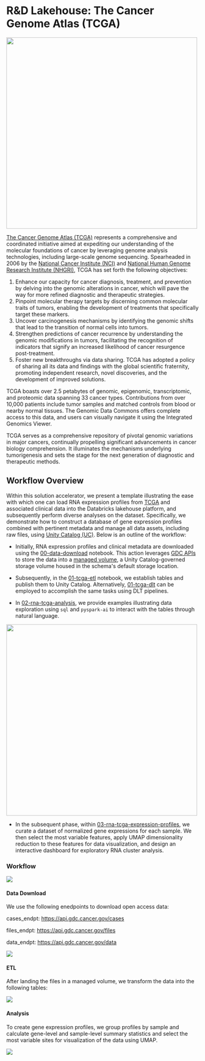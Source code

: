 # R&D Lakehouse: The Cancer Genome Atlas (TCGA)

<img src="https://www.cancer.gov/ccg/sites/g/files/xnrzdm256/files/styles/cgov_featured/public/cgov_image/media_image/2022-06/TCGA%20people%20and%20layers%20of%20data%20425x319.jpg?h=982f41e1&itok=zkQ_l8-t" width=500 >


[The Cancer Genome Atlas (TCGA)](https://www.cancer.gov/ccg/research/genome-sequencing/tcga) represents a comprehensive and coordinated initiative aimed at expediting our understanding of the molecular foundations of cancer by leveraging genome analysis technologies, including large-scale genome sequencing. Spearheaded in 2006 by the [National Cancer Institute (NCI)](https://www.nih.gov/about-nih/what-we-do/nih-almanac/national-cancer-institute-nci) and [National Human Genome Research Institute (NHGRI)](https://www.genome.gov/), TCGA has set forth the following objectives:

1. Enhance our capacity for cancer diagnosis, treatment, and prevention by delving into the genomic alterations in cancer, which will pave the way for more refined diagnostic and therapeutic strategies.
2. Pinpoint molecular therapy targets by discerning common molecular traits of tumors, enabling the development of treatments that specifically target these markers.
3. Uncover carcinogenesis mechanisms by identifying the genomic shifts that lead to the transition of normal cells into tumors.
4. Strengthen predictions of cancer recurrence by understanding the genomic modifications in tumors, facilitating the recognition of indicators that signify an increased likelihood of cancer resurgence post-treatment.
5. Foster new breakthroughs via data sharing. TCGA has adopted a policy of sharing all its data and findings with the global scientific fraternity, promoting independent research, novel discoveries, and the development of improved solutions.

TCGA boasts over 2.5 petabytes of genomic, epigenomic, transcriptomic, and proteomic data spanning 33 cancer types. Contributions from over 10,000 patients include tumor samples and matched controls from blood or nearby normal tissues. The Genomic Data Commons offers complete access to this data, and users can visually navigate it using the Integrated Genomics Viewer.

TCGA serves as a comprehensive repository of pivotal genomic variations in major cancers, continually propelling significant advancements in cancer biology comprehension. It illuminates the mechanisms underlying tumorigenesis and sets the stage for the next generation of diagnostic and therapeutic methods.

## Workflow Overview
Within this solution accelerator, we present a template illustrating the ease with which one can load RNA expression profiles from [TCGA](https://portal.gdc.cancer.gov/) and associated clinical data into the Databricks lakehouse platform, and subsequently perform diverse analyses on the dataset. Specifically, we demonstrate how to construct a database of gene expression profiles combined with pertinent metadata and manage all data assets, including raw files, using [Unity Catalog (UC)](https://www.databricks.com/product/unity-catalog). Below is an outline of the workflow:

- Initially, RNA expression profiles and clinical metadata are downloaded using the [00-data-download](./00-data-download) notebook. This action leverages [GDC APIs](https://gdc.cancer.gov/access-data/gdc-data-transfer-tool) to store the data into a [managed volume](https://docs.databricks.com/en/data-governance/unity-catalog/create-volumes.html), a Unity Catalog-governed storage volume housed in the schema's default storage location.

- Subsequently, in the [01-tcga-etl](./01-tcga-etl) notebook, we establish tables and publish them to Unity Catalog. Alternatively, [01-tcga-dlt](https://github.com/databricks-industry-solutions/hls-tcga/blob/main/01-tcga-dlt.py) can be employed to accomplish the same tasks using DLT pipelines.

- In [02-rna-tcga-analysis](./02-rna-tcga-analysis), we provide examples illustrating data exploration using `sql` and `pyspark-ai` to interact with the tables through natural language. 

<img src="https://hls-eng-data-public.s3.amazonaws.com/img/tcga-umap.png" width=500 >

- In the subsequent phase, within [03-rna-tcga-expression-profiles](./03-rna-tcga-expression-profiles), we curate a dataset of normalized gene expressions for each sample. We then select the most variable features, apply UMAP dimensionality reduction to these features for data visualization, and design an interactive dashboard for exploratory RNA cluster analysis.

### Workflow

[![](https://mermaid.ink/img/pako:eNptkt1O4zAQhV_FMuoGpCKVP7H4Ail1W4QECO1uuIq0GuJp18Kxg-1cVKjvzthpoSvIRTKZ8834yDNvvHEKueCj0VttGdNWR8FyyFgR_2GLhWDFMwQsxvvZJ_Aang2G4gMnCZro_PRllWoOzk-vruaTXRmpndct-PXUeYVeOuN85i7lhJ49zmiLn_Lk_OziYrYnB2ycVdTok_lZynKx2GMi-qj_Q6bl_GQhi4HYpA-9NqNRbWsb8LVH2-BMw8pDOzAdUItGd2Aju5nJv-XjbWAQUsxS_JV6cqZv8Rth_ufua7KSqVtFF75mEiIYt2KHlTz6hrwvH5PNlP9wcnx8fb09ULBfDyXrvFtqGsiPFiMoajgUbJmEkw3BFJoILObZDQSlk1pJsfMx5CuZ03Q4VemWeVR9E7XbOklCBgL6wUFj-kAXT235mLfoW9CKViuvR83z2tRcUKhwCb2JNacJENp3ZBfnStPycBF9j2MOfXS_17bZ_Q_MdkBcLMEEymKuuR9WOG_y5h2JYuDQ?type=png)](https://mermaid.live/edit#pako:eNptkt1O4zAQhV_FMuoGpCKVP7H4Ail1W4QECO1uuIq0GuJp18Kxg-1cVKjvzthpoSvIRTKZ8834yDNvvHEKueCj0VttGdNWR8FyyFgR_2GLhWDFMwQsxvvZJ_Aang2G4gMnCZro_PRllWoOzk-v)

#### Data Download
We use the following enedpoints to download open access data:

cases_endpt: https://api.gdc.cancer.gov/cases

files_endpt: https://api.gdc.cancer.gov/files

data_endpt:  https://api.gdc.cancer.gov/data

[![](https://mermaid.ink/img/pako:eNplkk1rwzAMhv-K8Ai5dNBtLVtzGDRfZYdBYWWXegc3lleDYwfbYS2l_31OQteU-WDL0vNiWdKJVIYjSUgUnagGkFr6BHoTIPZ7rDFOIN4xh_Fk7P1kVrKdQhf_4SHUWFkze8yMMrbT3c0eF4tiepFeiQ0e_JUSQvxHUmM52iv0nE3DGnFKaryGp7On-TwfhR1WRvObbF6W2bIsR4xH6-UNki6LhzKLB-LcHWE7RxHV35Y1e9ikVKfb3PxoZRiHLCQhK6aAUv2mhbE189JoENbUsMqzL6qzbYm-2sMKNUJxaCw61yFBsbZGyFDDjoL7-1fIt2u0TjoPZecP7YBQbaiUaXmA0gGimkxIjeEtyUPr-vJT0reFkiSYHAVrlackpB7QtuHMY8GlN5Yk3rY4Iaz15uOoq8t9YHLJwjdrkgimXPBir3kfRqSflPMvKLewvw?type=png)](https://mermaid.live/edit#pako:eNplkk1rwzAMhv-K8Ai5dNBtLVtzGDRfZYdBYWWXegc3lleDYwfbYS2l_31OQteU-WDL0vNiWdKJVIYjSUgUnagGkFr6BHoTIPZ7rDFOIN4xh_Fk7P1kVrKdQhf_4SHUWFkze8yMMrbT3c0eF4tiepFeiQ0e_JUSQvxHUmM52iv0nE3DGnFKaryGp7On-TwfhR1WRvObbF6W2bIsR4xH6-UNki6LhzKLB-LcHWE7RxHV35Y1e9ikVKfb3PxoZRiHLCQhK6aAUv2mhbE189JoENbUsMqzL6qzbYm-2sMKNUJxaCw61yFBsbZGyFDDjoL7-1fIt2u0TjoPZecP7YBQbaiUaXmA0gGimkxIjeEtyUPr-vJT0reFkiSYHAVrlackpB7QtuHMY8GlN5Yk3rY4Iaz15uOoq8t9YHLJwjdrkgimXPBir3kfRqSflPMvKLewvw)

#### ETL
After landing the files in a managed volume, we transform the data into the following tables:

[![](https://mermaid.ink/img/pako:eNqFk1Fr2zAQx7-K0Ah-SUe2tWz1wyB1lFHoYCxbKdjDKNY5FdiSkeTRUvLde7YjW04f6gdb-v9_p9PJuhdaaAE0povFS6YIkUq6mPRDQiL3CDVEMYn23EK0DNV7biTfV2CjEUerMbLm5jnRlTZd3IfLz9fXbOVDJ-IPPLmJKsvyLXKjjQAzQV-TFT4BV0kFk726_HJ1tQlsC4VWYrabb-tkvd0GjAPj5Ay5WbNP2yQaiGP3wddxscjUwfDmkdz9Hizb7gfhb0LOlHtdtTXYQU3SAs_OklLiWf0bNJbCU2PAWqnVYJAaHBfccU_8CpHG6DAclBgGZ3l3Bf4Y7vOeEvsFw5x5v1ouValHO0yYnyXc3KZC8oPSwXoPHa9tayaKpQJq3e9FFl79cbdLD6Agr-A_VHmQxDruPLVDyvK6qd7hxtL7walScnHxHes9baybMeaPsfewuhFG-iNKm1tf-HzuffYw9_18jGdn8cxnYF1SlLDwuYA10iWtwdRcCuy4vmsy2ndTRmMcCih5W7mM4o1DtG3wRgAT0mlDY2daWFLeOr17VgWNS15Z8NAGf4_h9ahCH_RzaO2-w4-vPW4yHw?type=png)](https://mermaid.live/edit#pako:eNqFk1Fr2zAQx7-K0Ah-SUe2tWz1wyB1lFHoYCxbKdjDKNY5FdiSkeTRUvLde7YjW04f6gdb-v9_p9PJuhdaaAE0povFS6YIkUq6mPRDQiL3CDVEMYn23EK0DNV7biTfV2CjEUerMbLm5jnRlTZd3IfLz9fXbOVDJ-IPPLmJKsvyLXKjjQAzQV-TFT4BV0kFk726_HJ1tQlsC4VWYrabb-tkvd0GjAPj5Ay5WbNP2yQaiGP3wddxscjUwfDmkdz9Hizb7gfhb0LOlHtdtTXYQU3SAs_OklLiWf0bNJbCU2PAWqnVYJAaHBfccU_8CpHG6DAclBgGZ3l3Bf4Y7vOeEvsFw5x5v1ouValHO0yYnyXc3KZC8oPSwXoPHa9tayaKpQJq3e9FFl79cbdLD6Agr-A_VHmQxDruPLVDyvK6qd7hxtL7walScnHxHes9baybMeaPsfewuhFG-iNKm1tf-HzuffYw9_18jGdn8cxnYF1SlLDwuYA10iWtwdRcCuy4vmsy2ndTRmMcCih5W7mM4o1DtG3wRgAT0mlDY2daWFLeOr17VgWNS15Z8NAGf4_h9ahCH_RzaO2-w4-vPW4yHw)

#### Analysis
To create gene expression profiles, we group profiles by sample and calculate gene-level and sample-level summary statistics and select the most variable sites for visualization of the data using UMAP. 

[![](https://mermaid.ink/img/pako:eNplk11v2jAUhv_KkSeUG1rRrtXWXEyCANvFQNM-ehNXkYlPUkv-iGynowL--04SKFSLosQ-53nfcxLbO1Y6iSxlo9GOWwBlVUyhHwIk8RkNJikkGxEwGV9GH4VXYqMxJG84pRqvjPCvmdPOd7oPd7cPD4vJSXomfuM2nqmqqv5HZs5L9GfoUzah64LTyuI5Pbn7eH8_v0gHLJ2V77r5PM2my-UFE9FH9Q6ZTRc3yywZiEP3osdhNOK29qJ5hu8_uZ3mNVosNL6gLnDbeAxBOVuEKGJ4gqvrqy-wD6ixjJzb6BpYg3EhAs1ejv8NOouwhywvXWtjgMp5Sq9h0KEcgCduZ_lFica7StFfP1VZQRCm0b0Tt9kxGr2wgQwNOa7Au7-hty6dbo0N-3m-2q4pYkT0aksl5oNusfuzmv6g7128uR-10BUtlByXNyCshPK2Mwv7ZY5mg1IqW3etfs2lErV14dxgVCG0WDhPdy1s4SoaqFpZcj0udHEUKfIDbpeD8lveNUNUqdtA69Tx2sWuDBszg94IJWnj9puPs35TcpbSUGIlWh05o4UjtG2kiLiQKjrP0uhbHDPRRvfr1Zan-cDMqQ8vDEsroQNFsdeshgPSn5PDPyQQDsY?type=png)](https://mermaid.live/edit#pako:eNplk11v2jAUhv_KkSeUG1rRrtXWXEyCANvFQNM-ehNXkYlPUkv-iGynowL--04SKFSLosQ-53nfcxLbO1Y6iSxlo9GOWwBlVUyhHwIk8RkNJikkGxEwGV9GH4VXYqMxJG84pRqvjPCvmdPOd7oPd7cPD4vJSXomfuM2nqmqqv5HZs5L9GfoUzah64LTyuI5Pbn7eH8_v0gHLJ2V77r5PM2my-UFE9FH9Q6ZTRc3yywZiEP3osdhNOK29qJ5hu8_uZ3mNVosNL6gLnDbeAxBOVuEKGJ4gqvrqy-wD6ixjJzb6BpYg3EhAs1ejv8NOouwhywvXWtjgMp5Sq9h0KEcgCduZ_lFica7StFfP1VZQRCm0b0Tt9kxGr2wgQwNOa7Au7-hty6dbo0N-3m-2q4pYkT0aksl5oNusfuzmv6g7128uR-10BUtlByXNyCshPK2Mwv7ZY5mg1IqW3etfs2lErV14dxgVCG0WDhPdy1s4SoaqFpZcj0udHEUKfIDbpeD8lveNUNUqdtA69Tx2sWuDBszg94IJWnj9puPs35TcpbSUGIlWh05o4UjtG2kiLiQKjrP0uhbHDPRRvfr1Zan-cDMqQ8vDEsroQNFsdeshgPSn5PDPyQQDsY)
